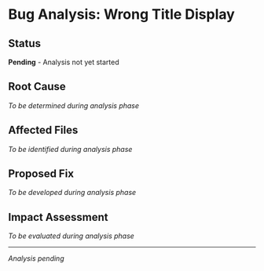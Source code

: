 # Bug Analysis: Wrong Title Display

## Status
**Pending** - Analysis not yet started

## Root Cause
*To be determined during analysis phase*

## Affected Files
*To be identified during analysis phase*

## Proposed Fix
*To be developed during analysis phase*

## Impact Assessment
*To be evaluated during analysis phase*

---
*Analysis pending*